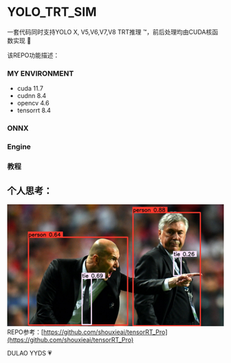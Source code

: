 # YOLO_TRT_SIM

 一套代码同时支持YOLO X, V5,V6,V7,V8 TRT推理 ™️，前后处理均由CUDA核函数实现 :rocket:

 该REPO功能描述：

### MY ENVIRONMENT

- cuda 11.7
- cudnn 8.4
- opencv 4.6
- tensorrt 8.4

### ONNX


### Engine


### 教程




## 个人思考： 




![](./workspace/result/zidane.jpg)
REPO参考：[https://github.com/shouxieai/tensorRT_Pro](https://github.com/shouxieai/tensorRT_Pro)

DULAO YYDS :heartpulse: 